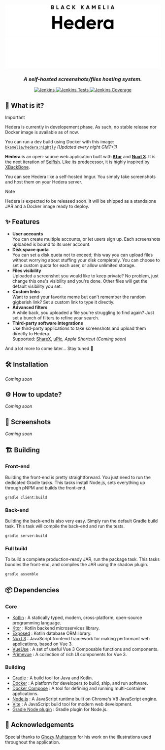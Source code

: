 <div align="center">

![Hedera logo](img/Hedera_light.svg#gh-light-mode-only)
![Hedera logo](img/Hedera_dark.svg#gh-dark-mode-only)

<h3><i>A self-hosted screenshots/files hosting system.</i></h3>

[![Jenkins](https://shields.io/jenkins/build?jobUrl=https%3A%2F%2Fci.black-kamelia.com%2Fjob%2FHedera%2Fjob%2FHedera%2Fjob%2Fdevelop%2F&label=Build)
](https://ci.black-kamelia.com/job/Hedera/job/Hedera/job/develop/lastBuild/)
[![Jenkins Tests](https://shields.io/jenkins/tests?jobUrl=https%3A%2F%2Fci.black-kamelia.com%2Fjob%2FHedera%2Fjob%2FHedera%2Fjob%2Fdevelop%2F&label=Tests)
](https://ci.black-kamelia.com/job/Hedera/job/Hedera/job/develop/lastBuild/testReport/)
[![Jenkins Coverage](https://shields.io/jenkins/coverage/apiv4?jobUrl=https%3A%2F%2Fci.black-kamelia.com%2Fjob%2FHedera%2Fjob%2FHedera%2Fjob%2Fdevelop%2F&label=Coverage)
](https://ci.black-kamelia.com/job/Hedera/job/Hedera/job/develop/lastBuild/coverage/)

</div>

## 🤔 What is it?

> [!IMPORTANT]
> Hedera is currently in developement phase. As such, no stable release nor Docker image is available as of now.
>
> You can run a dev build using Docker with this image: [`bkamelia/hedera:nightly`](https://hub.docker.com/r/bkamelia/hedera) *(Updated every night GMT+1)*

**Hedera** is an open-source web application built with **[Ktor](https://ktor.io/)** and **[Nuxt 3](https://nuxt.com/)**.
It is the next iteration of [Selfish](https://github.com/SlamaFR/Selfish). Like its predecessor, it is highly inspired
by [XBackBone](https://github.com/SergiX44/XBackBone).

You can see Hedera like a self-hosted Imgur. You simply take screenshots and host them on your Hedera server.

> [!NOTE]
> Hedera is expected to be released soon. It will be shipped as a standalone JAR and a Docker image ready to deploy.

## ✨ Features

- **User accounts**<br>
  You can create multiple accounts, or let users sign up.
  Each screenshots uploaded is bound to its user account.
- **Disk space quota**<br>
  You can set a disk quota not to exceed; this way you can upload files without worrying about stuffing your disk completely.
  You can choose to set a custom quota for each user, or allow unlimited storage.
- **Files visibility**<br>
  Uploaded a screenshot you would like to keep private? No problem, just change this one's visibility and you're done. Other files will get the default visibility you set.
- **Custom links**<br>
  Want to send your favorite meme but can't remember the random gigberish link? Set a custom link to type it directly.
- **Advanced filters**<br>
  A while back, you uploaded a file you're struggling to find again? Just set a bunch of filters to refine your search.
- **Third-party software integrations**<br>
  Use third-party applications to take screenshots and upload them directly to Hedera.<br>
  Supported: [ShareX](https://getsharex.com/), [uPic](https://github.com/gee1k/uPic), *Apple Shortcut (Coming soon)*

And a lot more to come later... Stay tuned 👀

## 🛠 Installation

*Coming soon*

## ⚙ How to update?

*Coming soon*

## 📸 Screenshots

*Coming soon*

## 🏗️ Building

### Front-end

Building the front-end is pretty straightforward. 
You just need to run the dedicated Gradle tasks.
This tasks install Node.js, sets everything up through pNPM and builds the front-end.

```bash
gradle client:build
```

### Back-end

Building the back-end is also very easy.
Simply run the default Gradle build task.
This task will compile the back-end and run the tests.

```bash
gradle server:build
```

### Full build

To build a complete production-ready JAR, run the package task.
This tasks bundles the front-end, and compiles the JAR using the shadow plugin.

```bash
gradle assemble
```

## 📦 Dependencies

### Core

- [Kotlin](https://kotlinlang.org/) : A statically typed, modern, cross-platform, open-source programming language.
- [Ktor](https://ktor.io/) : Kotlin backend microservices library.
- [Exposed](https://github.com/JetBrains/Exposed) : Kotlin database ORM library.
- [Nuxt 3](https://nuxt.com/) : JavaScript frontend framework for making performant web applications, based on Vue 3.
- [VueUse](https://vueuse.org/) : A set of useful Vue 3 Composable functions and components.
- [Primevue](https://primevue.org/) : A collection of rich UI components for Vue 3.

### Building

- [Gradle](https://gradle.org/) : A build tool for Java and Kotlin.
- [Docker](https://www.docker.com/) : A platform for developers to build, ship, and run software.
- [Docker Compose](https://docs.docker.com/compose/overview/) : A tool for defining and running multi-container applications.
- [Node.js](https://nodejs.org/) : A JavaScript runtime built on Chrome's V8 JavaScript engine.
- [Vite](https://vitejs.dev/) : A JavaScript build tool for modern web development.
- [Gradle Node plugin](https://github.com/node-gradle/gradle-node-plugin/) : Gradle plugin for Node.js.

## 🖤 Acknowledgements

Special thanks to [Ghozy Muhtarom](https://dribbble.com/byghozy) for his work on the illustrations used throughout the application.
    

